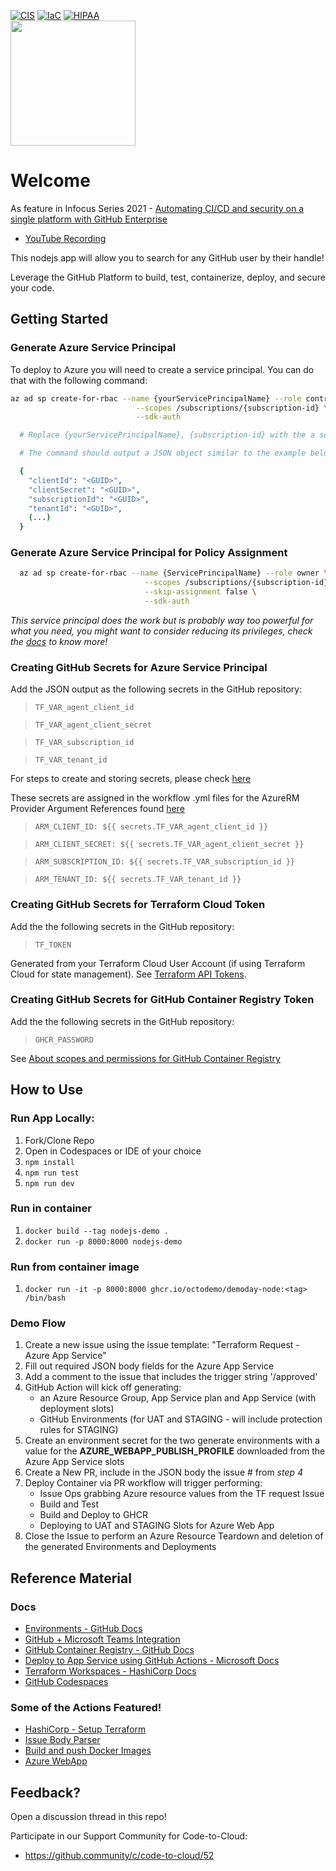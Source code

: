 <p align="center">

[![CIS](https://app.soluble.cloud/api/v1/public/badges/c6367ecf-c3b4-44f9-a037-a5cccfc6da88.svg)](https://app.soluble.cloud/repos/details/github.com/james-leha/github-platform-demo)  [![IaC](https://app.soluble.cloud/api/v1/public/badges/b96dbc70-0d4c-4b7c-88e4-32c0f8f36d72.svg)](https://app.soluble.cloud/repos/details/github.com/james-leha/github-platform-demo)  [![HIPAA](https://app.soluble.cloud/api/v1/public/badges/cec28e56-75ab-498d-9165-04dccdf84aa3.svg)](https://app.soluble.cloud/repos/details/github.com/james-leha/github-platform-demo)  
  <img src=".github/img/github_infocus.png" height=200  >
</p>

# Welcome

As feature in Infocus Series 2021 - [Automating CI/CD and security on a single platform with GitHub Enterprise](https://infocus.github.com/sessions/automating-ci-cd-and-security-on-a-single-platform-with-github-enterprise/)
- [YouTube Recording](https://www.youtube.com/watch?v=ubpDN-ol4dg&t=3642s)

This nodejs app will allow you to search for any GitHub user by their handle!

Leverage the GitHub Platform to build, test, containerize, deploy, and secure your code.

## Getting Started

### Generate Azure Service Principal
To deploy to Azure you will need to create a service principal. You can do that with the following command:

```sh
az ad sp create-for-rbac --name {yourServicePrincipalName} --role contributor \
                            --scopes /subscriptions/{subscription-id} \
                            --sdk-auth

  # Replace {yourServicePrincipalName}, {subscription-id} with the a service principal name and subscription id.

  # The command should output a JSON object similar to the example below

  {
    "clientId": "<GUID>",
    "clientSecret": "<GUID>",
    "subscriptionId": "<GUID>",
    "tenantId": "<GUID>",
    (...)
  }
```

### Generate Azure Service Principal for Policy Assignment

```sh
  az ad sp create-for-rbac --name {ServicePrincipalName} --role owner \
                              --scopes /subscriptions/{subscription-id} \
                              --skip-assignment false \
                              --sdk-auth
 ```

 *This service principal does the work but is probably way too powerful for what you need, you might want to consider reducing its privileges, check the [docs](https://docs.microsoft.com/en-us/cli/azure/create-an-azure-service-principal-azure-cli?view=azure-cli-latest) to know more!*
  
### Creating GitHub Secrets for Azure Service Principal
Add the JSON output as the following secrets in the GitHub repository:

> `TF_VAR_agent_client_id` 

> `TF_VAR_agent_client_secret` 

> `TF_VAR_subscription_id` 

> `TF_VAR_tenant_id` 

For steps to create and storing secrets, please check [here](https://docs.github.com/en/actions/configuring-and-managing-workflows/creating-and-storing-encrypted-secrets)

These secrets are assigned in the workflow .yml files for the AzureRM Provider Argument References found [here](https://registry.terraform.io/providers/hashicorp/azurerm/latest/docs#argument-reference)

> `ARM_CLIENT_ID: ${{ secrets.TF_VAR_agent_client_id }}`

> `ARM_CLIENT_SECRET: ${{ secrets.TF_VAR_agent_client_secret }}`

> `ARM_SUBSCRIPTION_ID: ${{ secrets.TF_VAR_subscription_id }}`

> `ARM_TENANT_ID: ${{ secrets.TF_VAR_tenant_id }}`

### Creating GitHub Secrets for Terraform Cloud Token
Add the the following secrets in the GitHub repository:

> `TF_TOKEN` 

Generated from your Terraform Cloud User Account (if using Terraform Cloud for state management). See [Terraform API Tokens](https://www.terraform.io/docs/cloud/users-teams-organizations/users.html#api-tokens).

### Creating GitHub Secrets for GitHub Container Registry Token
Add the the following secrets in the GitHub repository:

> `GHCR_PASSWORD` 

See [About scopes and permissions for GitHub Container Registry](https://docs.github.com/en/packages/guides/about-github-container-registry#about-scopes-and-permissions-for-github-container-registry)

## How to Use

### Run App Locally:

1. Fork/Clone Repo
2. Open in Codespaces or IDE of your choice
3. `npm install`
4. `npm run test`
5. `npm run dev`

### Run in container

1. `docker build --tag nodejs-demo .`
2. `docker run -p 8000:8000 nodejs-demo`

### Run from container image
1. `docker run -it -p 8000:8000 ghcr.io/octodemo/demoday-node:<tag> /bin/bash`

### Demo Flow
1. Create a new issue using the issue template: "Terraform Request - Azure App Service"
2. Fill out required JSON body fields for the Azure App Service
3. Add a comment to the issue that includes the trigger string '/approved'
4. GitHub Action will kick off generating:
    - an Azure Resource Group, App Service plan and App Service (with deployment slots)
    - GitHub Environments (for UAT and STAGING - will include protection rules for STAGING)
5. Create an environment secret for the two generate environments with a value for the **AZURE_WEBAPP_PUBLISH_PROFILE** downloaded from the Azure App Service slots
5. Create a New PR, include in the JSON body the issue # from *step 4*
6. Deploy Container via PR workflow will trigger performing:
    - Issue Ops grabbing Azure resource values from the TF request Issue
    - Build and Test 
    - Build and Deploy to GHCR 
    - Deploying to UAT and STAGING Slots for Azure Web App
8. Close the Issue to perform an Azure Resource Teardown and deletion of the generated Environments and Deployments

## Reference Material
### Docs
- [Environments - GitHub Docs](https://docs.github.com/en/free-pro-team@latest/actions/reference/environments)
- [GitHub + Microsoft Teams Integration](https://github.com/integrations/microsoft-teams)
- [GitHub Container Registry - GitHub Docs](https://docs.github.com/en/packages/guides/about-github-container-registry)
- [Deploy to App Service using GitHub Actions - Microsoft Docs](https://docs.microsoft.com/en-us/azure/app-service/deploy-github-actions?tabs=applevel)
- [Terraform Workspaces - HashiCorp Docs](https://www.terraform.io/docs/cloud/workspaces/index.html)
- [GitHub Codespaces](https://github.com/features/codespaces)

### Some of the Actions Featured!
- [HashiCorp - Setup Terraform](https://github.com/marketplace/actions/hashicorp-setup-terraform)
- [Issue Body Parser](https://github.com/marketplace/actions/issue-body-parser)
- [Build and push Docker Images](https://github.com/marketplace/actions/build-and-push-docker-images)
- [Azure WebApp](https://github.com/marketplace/actions/azure-webapp)


## Feedback?

Open a discussion thread in this repo!

Participate in our Support Community for Code-to-Cloud:

- https://github.community/c/code-to-cloud/52
